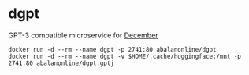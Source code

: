 # dgpt
GPT-3 compatible microservice for [December](https://github.com/abalanonline/december)

```console
docker run -d --rm --name dgpt -p 2741:80 abalanonline/dgpt
docker run -d --rm --name dgpt -v $HOME/.cache/huggingface:/mnt -p 2741:80 abalanonline/dgpt:gptj
```
